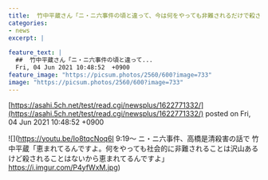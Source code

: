 ```yaml
---
title:  竹中平蔵さん「ニ・ニ六事件の頃と違って、今は何をやっても非難されるだけで殺されることはない。恵まれてますよ」  
categories:
- news
excerpt: |
  
feature_text: |
  ##  竹中平蔵さん「ニ・ニ六事件の頃と違って...
  Fri, 04 Jun 2021 10:48:52  +0900
feature_image: "https://picsum.photos/2560/600?image=733"
image: "https://picsum.photos/2560/600?image=733"
---
```


[https://asahi.5ch.net/test/read.cgi/newsplus/1622771332/](https://asahi.5ch.net/test/read.cgi/newsplus/1622771332/)
posted on Fri, 04 Jun 2021 10:48:52  +0900

<!--more-->

![](https://youtu.be/Io8tqcNoq6I 9:19〜 ニ・ニ六事件、高橋是清殺害の話で 竹中平蔵「恵まれてるんですよ。何をやっても社会的に非難されることは沢山あるけど殺されることはないから恵まれてるんですよ」 https://i.imgur.com/P4yfWxM.jpg)
